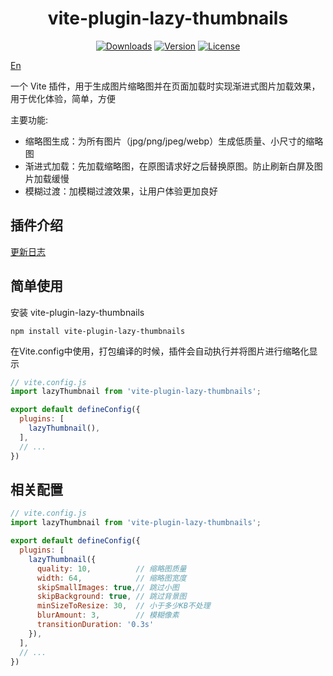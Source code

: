 <h1 align="center">vite-plugin-lazy-thumbnails</h1>

<p align="center">
  <a href="https://npmcharts.com/compare/vite-plugin-lazy-thumbnails?minimal=true"><img src="https://img.shields.io/npm/dm/vite-plugin-lazy-thumbnails.svg?sanitize=true" alt="Downloads"></a>
  <a href="https://www.npmjs.com/package/vite-plugin-lazy-thumbnails"><img src="https://img.shields.io/npm/v/vite-plugin-lazy-thumbnails.svg?sanitize=true" alt="Version"></a>
  <a href="https://www.npmjs.com/package/vite-plugin-lazy-thumbnails"><img src="https://img.shields.io/npm/l/vite-plugin-lazy-thumbnails.svg?sanitize=true" alt="License"></a>
</p>

[En](./README_en.md) 

一个 Vite 插件，用于生成图片缩略图并在页面加载时实现渐进式图片加载效果，用于优化体验，简单，方便

主要功能:

 - 缩略图生成：为所有图片（jpg/png/jpeg/webp）生成低质量、小尺寸的缩略图
 - 渐进式加载：先加载缩略图，在原图请求好之后替换原图。防止刷新白屏及图片加载缓慢
 - 模糊过渡：加模糊过渡效果，让用户体验更加良好

## 插件介绍

[更新日志](./log/README.md)

## 简单使用

安装 vite-plugin-lazy-thumbnails

```
npm install vite-plugin-lazy-thumbnails
```

在Vite.config中使用，打包编译的时候，插件会自动执行并将图片进行缩略化显示
```js
// vite.config.js
import lazyThumbnail from 'vite-plugin-lazy-thumbnails';

export default defineConfig({
  plugins: [
    lazyThumbnail(),
  ],
  // ...
})
```

## 相关配置

```js
// vite.config.js
import lazyThumbnail from 'vite-plugin-lazy-thumbnails';

export default defineConfig({
  plugins: [
    lazyThumbnail({
      quality: 10,          // 缩略图质量
      width: 64,            // 缩略图宽度
      skipSmallImages: true,// 跳过小图
      skipBackground: true, // 跳过背景图
      minSizeToResize: 30,  // 小于多少KB不处理
      blurAmount: 3,        // 模糊像素
      transitionDuration: '0.3s'
    }),
  ],
  // ...
})
```